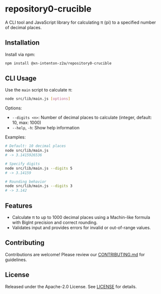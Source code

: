 # repository0-crucible

A CLI tool and JavaScript library for calculating π (pi) to a specified number of decimal places.

## Installation

Install via npm:

```bash
npm install @xn-intenton-z2a/repository0-crucible
```

## CLI Usage

Use the `main` script to calculate π:

```bash
node src/lib/main.js [options]
```

Options:

- `--digits <n>`: Number of decimal places to calculate (integer, default: 10, max: 1000)
- `--help`, `-h`: Show help information

Examples:

```bash
# Default: 10 decimal places
node src/lib/main.js
# -> 3.1415926536

# Specify digits
node src/lib/main.js --digits 5
# -> 3.14159

# Rounding behavior
node src/lib/main.js --digits 3
# -> 3.142
```

## Features

- Calculate π to up to 1000 decimal places using a Machin-like formula with BigInt precision and correct rounding.
- Validates input and provides errors for invalid or out-of-range values.

## Contributing

Contributions are welcome! Please review our [CONTRIBUTING.md](./CONTRIBUTING.md) for guidelines.

## License

Released under the Apache-2.0 License. See [LICENSE](./LICENSE) for details.
